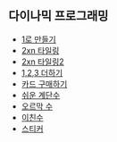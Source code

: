  다이나믹 프로그래밍
 -
- [1로 만들기](https://github.com/hmhhh15/Study/tree/master/%EC%95%8C%EA%B3%A0%EB%A6%AC%EC%A6%98/%EB%8B%A4%EC%9D%B4%EB%82%98%EB%AF%B9%ED%94%84%EB%A1%9C%EA%B7%B8%EB%9E%98%EB%B0%8D/01_1%EB%A1%9C%20%EB%A7%8C%EB%93%A4%EA%B8%B0)
- [2xn 타일링](https://github.com/hmhhh15/Study/tree/master/%EC%95%8C%EA%B3%A0%EB%A6%AC%EC%A6%98/%EB%8B%A4%EC%9D%B4%EB%82%98%EB%AF%B9%ED%94%84%EB%A1%9C%EA%B7%B8%EB%9E%98%EB%B0%8D/02_2xn%20%ED%83%80%EC%9D%BC%EB%A7%81)
- [2xn 타일링2](https://github.com/hmhhh15/Study/tree/master/%EC%95%8C%EA%B3%A0%EB%A6%AC%EC%A6%98/%EB%8B%A4%EC%9D%B4%EB%82%98%EB%AF%B9%ED%94%84%EB%A1%9C%EA%B7%B8%EB%9E%98%EB%B0%8D/02_2xn%20%ED%83%80%EC%9D%BC%EB%A7%812)
- [1,2,3 더하기](https://github.com/hmhhh15/Study/tree/master/%EC%95%8C%EA%B3%A0%EB%A6%AC%EC%A6%98/%EB%8B%A4%EC%9D%B4%EB%82%98%EB%AF%B9%ED%94%84%EB%A1%9C%EA%B7%B8%EB%9E%98%EB%B0%8D/03_1%2C2%2C3%EB%8D%94%ED%95%98%EA%B8%B0)
- [카드 구매하기](https://github.com/hmhhh15/Study/tree/master/%EC%95%8C%EA%B3%A0%EB%A6%AC%EC%A6%98/%EB%8B%A4%EC%9D%B4%EB%82%98%EB%AF%B9%ED%94%84%EB%A1%9C%EA%B7%B8%EB%9E%98%EB%B0%8D/04_%EC%B9%B4%EB%93%9C%20%EA%B5%AC%EB%A7%A4%ED%95%98%EA%B8%B0)
- [쉬운 계단수](https://github.com/hmhhh15/Study/tree/master/%EC%95%8C%EA%B3%A0%EB%A6%AC%EC%A6%98/%EB%8B%A4%EC%9D%B4%EB%82%98%EB%AF%B9%ED%94%84%EB%A1%9C%EA%B7%B8%EB%9E%98%EB%B0%8D/06_%EC%89%AC%EC%9A%B4%20%EA%B3%84%EB%8B%A8%EC%88%98)
- [오르막 수](https://github.com/hmhhh15/Study/tree/master/%EC%95%8C%EA%B3%A0%EB%A6%AC%EC%A6%98/%EB%8B%A4%EC%9D%B4%EB%82%98%EB%AF%B9%ED%94%84%EB%A1%9C%EA%B7%B8%EB%9E%98%EB%B0%8D/07_%EC%98%A4%EB%A5%B4%EB%A7%89%20%EC%88%98)
- [이친수](https://github.com/hmhhh15/Study/tree/master/%EC%95%8C%EA%B3%A0%EB%A6%AC%EC%A6%98/%EB%8B%A4%EC%9D%B4%EB%82%98%EB%AF%B9%ED%94%84%EB%A1%9C%EA%B7%B8%EB%9E%98%EB%B0%8D/08_%EC%9D%B4%EC%B9%9C%EC%88%98)
- [스티커](https://github.com/hmhhh15/Study/tree/master/%EC%95%8C%EA%B3%A0%EB%A6%AC%EC%A6%98/%EB%8B%A4%EC%9D%B4%EB%82%98%EB%AF%B9%ED%94%84%EB%A1%9C%EA%B7%B8%EB%9E%98%EB%B0%8D/09_%EC%8A%A4%ED%8B%B0%EC%BB%A4)
